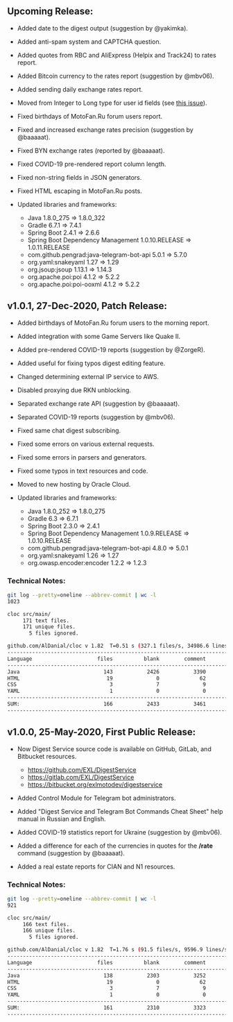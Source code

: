## Upcoming Release:

- Added date to the digest output (suggestion by @yakimka).

- Added anti-spam system and CAPTCHA question.

- Added quotes from RBC and AliExpress (Helpix and Track24) to rates report.

- Added Bitcoin currency to the rates report (suggestion by @mbv06).

- Added sending daily exchange rates report.

- Moved from Integer to Long type for user id fields (see [this issue](https://github.com/pengrad/java-telegram-bot-api/issues/230)).

- Fixed birthdays of MotoFan.Ru forum users report.

- Fixed and increased exchange rates precision (suggestion by @baaaaat).

- Fixed BYN exchange rates (reported by @baaaaat).

- Fixed COVID-19 pre-rendered report column length.

- Fixed non-string fields in JSON generators.

- Fixed HTML escaping in MotoFan.Ru posts.

- Updated libraries and frameworks:
    - Java 1.8.0_275 => 1.8.0_322
    - Gradle 6.7.1 => 7.4.1
    - Spring Boot 2.4.1 => 2.6.6
    - Spring Boot Dependency Management 1.0.10.RELEASE => 1.0.11.RELEASE
    - com.github.pengrad:java-telegram-bot-api 5.0.1 => 5.7.0
    - org.yaml:snakeyaml 1.27 => 1.29
    - org.jsoup:jsoup 1.13.1 => 1.14.3
    - org.apache.poi:poi 4.1.2 => 5.2.2
    - org.apache.poi:poi-ooxml 4.1.2 => 5.2.2

## v1.0.1, 27-Dec-2020, Patch Release:

- Added birthdays of MotoFan.Ru forum users to the morning report.

- Added integration with some Game Servers like Quake II.

- Added pre-rendered COVID-19 reports (suggestion by @ZorgeR).

- Added useful for fixing typos digest editing feature.

- Changed determining external IP service to AWS.

- Disabled proxying due RKN unblocking.

- Separated exchange rate API (suggestion by @baaaaat).

- Separated COVID-19 reports (suggestion by @mbv06).

- Fixed same chat digest subscribing.

- Fixed some errors on various external requests.

- Fixed some errors in parsers and generators.

- Fixed some typos in text resources and code.

- Moved to new hosting by Oracle Cloud.

- Updated libraries and frameworks:
    - Java 1.8.0_252 => 1.8.0_275
    - Gradle 6.3 => 6.7.1
    - Spring Boot 2.3.0 => 2.4.1
    - Spring Boot Dependency Management 1.0.9.RELEASE => 1.0.10.RELEASE
    - com.github.pengrad:java-telegram-bot-api 4.8.0 => 5.0.1
    - org.yaml:snakeyaml 1.26 => 1.27
    - org.owasp.encoder:encoder 1.2.2 => 1.2.3

### Technical Notes:

```bash
git log --pretty=oneline --abbrev-commit | wc -l
1023

cloc src/main/
     171 text files.
     171 unique files.
       5 files ignored.

github.com/AlDanial/cloc v 1.82  T=0.51 s (327.1 files/s, 34986.6 lines/s)
-------------------------------------------------------------------------------
Language                     files          blank        comment           code
-------------------------------------------------------------------------------
Java                           143           2426           3390          10132
HTML                            19              0             62           1030
CSS                              3              7              9            538
YAML                             1              0              0            160
-------------------------------------------------------------------------------
SUM:                           166           2433           3461          11860
-------------------------------------------------------------------------------
```

## v1.0.0, 25-May-2020, First Public Release:

- Now Digest Service source code is available on GitHub, GitLab, and Bitbucket resources.

    - https://github.com/EXL/DigestService
    - https://gitlab.com/EXL/DigestService
    - https://bitbucket.org/exlmotodev/digestservice

- Added Control Module for Telegram bot administrators.

- Added "Digest Service and Telegram Bot Commands Cheat Sheet" help manual in Russian and English.

- Added COVID-19 statistics report for Ukraine (suggestion by @mbv06).

- Added a difference for each of the currencies in quotes for the **/rate** command (suggestion by @baaaaat).

- Added a real estate reports for CIAN and N1 resources.

### Technical Notes:

```bash
git log --pretty=oneline --abbrev-commit | wc -l
921

cloc src/main/
     166 text files.
     166 unique files.
       5 files ignored.

github.com/AlDanial/cloc v 1.82  T=1.76 s (91.5 files/s, 9596.9 lines/s)
-------------------------------------------------------------------------------
Language                     files          blank        comment           code
-------------------------------------------------------------------------------
Java                           138           2303           3252           9530
HTML                            19              0             62           1021
CSS                              3              7              9            538
YAML                             1              0              0            160
-------------------------------------------------------------------------------
SUM:                           161           2310           3323          11249
-------------------------------------------------------------------------------
```
